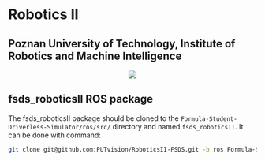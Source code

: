 # Robotics II

## Poznan University of Technology, Institute of Robotics and Machine Intelligence

<p align="center">
  <img src="./readme_files/logo.png">
</p>

## fsds_roboticsII ROS package

The fsds_roboticsII package should be cloned to the `Formula-Student-Driverless-Simulator/ros/src/` directory and named `fsds_roboticsII`. It can be done with command:

```bash
git clone git@github.com:PUTvision/RoboticsII-FSDS.git -b ros Formula-Student-Driverless-Simulator/ros/src/fsds_roboticsII/
```
